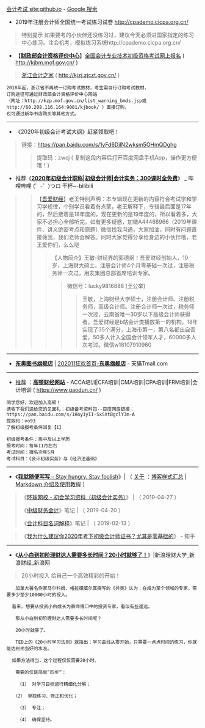 [会计考试 site:github.io](https://cn.bing.com/search?q=%E4%BC%9A%E8%AE%A1%E8%80%83%E8%AF%95+site%3Agithub.io) - [Google 搜索](https://www.google.com/search?hl=zh_CN&ei=Rah9Xf2GDJDN-Qayn7Ag&q=%E4%BC%9A%E8%AE%A1%E8%80%83%E8%AF%95+site%3Agithub.io)

- 2019年注册会计师全国统一考试练习试卷 http://cpademo.cicpa.org.cn/ 
> 特别提示  如果要考的小伙伴还没练习过，建议今天必须进国家指定的练习中心练习。注会机考，模拟练习系统http://cpademo.cicpa.org.cn/

- 【[**财政部会计资格评价中心**](http://kzp.mof.gov.cn)】[全国会计专业技术初级资格考试网上报名](http://kjbm.mof.gov.cn/) ( http://kjbm.mof.gov.cn/ )
> [浙江会计之家](http://kjzj.zjczt.gov.cn/AccountHome/front/index.html) ( http://kjzj.zjczt.gov.cn/ )
```
2018年起，浙江省不再统一订购考试教材，考生需自行订购考试教材，
订购途径可通过财政部会计资格评价中心网站
（网址：http://kzp.mof.gov.cn/list_warning_bmds.jsp或http://60.208.116.164:9001/kjbook/ ）直接订购，
也可通过新华书店购买等其他方式。
```
------------------------------------------------

- 《2020年初级会计考试大纲》赶紧领取吧！
>  链接：https://pan.baidu.com/s/1yFd6DjlN2wksm5OHmQDghg 
>> 提取码：zwcj 
>> ( 复制这段内容后打开百度网盘手机App，操作更方便哦！)

- 推荐《[**2020年初级会计职称|初级会计师|会计实务：300课时全免费**](https://www.bilibili.com/video/av16104601/)》 _ 哔哩哔哩 (゜-゜)つロ 干杯~-bilibili
>> 【[吾爱财经](https://space.bilibili.com/96081167)】老王特别声明：本专辑现在更新的内容符合考试学和学习学规律，个别学员看着有点蒙，老王解释下，专辑最后面是17年的，然后接着是18年度的，现在更新的是19年度的，所以看着多，大家不必担心全部听完。如有更多疑惑，加微A44468966（2019年课件、讲义绝密考点和原题）微信找我沟通，大家加油，同时有问题直接薇我，我们老师会解答。同时大家觉得分享给身边的小伙伴哦，老王爱你们，么么哒
>>> 【人物简介】王敏-财经界的郭德纲！吾爱财经创始人，10 岁，上海财大硕士。注册会计师4个月零基础一次过，注册税务师一次过，用友集团总部首席培训专家。
>>>> 微信号：lucky9816888 (王公举)
>>>>> 王敏，上海财经大学硕士，注册会计师、注册税务师，高级会计师。注册会计师一次过，税务师一次过，云南省唯一30岁以下高级会计师获得者。吾爱财经是b站会计类播放第一的机构。18年实现了35个满分，上海市第一，第八名都出自吾爱，50多人计入全国会计领军人才，60000多人次考过。微信w18107910960 
------------------------------------------------

- [**东奥图书旗舰店**](https://dongaots.tmall.com/shop/view_shop.htm?spm=a1z0k.7628869.0.0.3bc67936jGbHnG&shop_id=112529566 ) | [202011狂欢首页-**东奥旗舰店**](https://dongaofw.tmall.com/shop/view_shop.htm?spm=a1z0k.7628869.0.0.3bc67936jGbHnG&shop_id=105168601) - 天猫Tmall.com  
------------------------------------------------

- [推荐](https://github.com/taoste/Hello-World/tree/master/github/d.gaodun.cn/ReadMe.md) ：[**高顿财经网站**](https://www.gaodun.cn/) - ACCA培训|CFA培训|CMA培训|CPA培训|FRM培训|会计培训 ( https://www.gaodun.cn/  )

```
同学您好，欢迎加入高顿！
请收下我们送给您的见面礼：初级备考资料包--百度网盘链接：https://pan.baidu.com/s/1Hoy1yII-SxSXtBgclY3m-A 
提取码：vo93 
了解初级报考条件回复【1】
```
```
初级报考条件：高中及以上学历
报考时间：每年11月左右
考试时间：报名次年5月
考试科目：《会计初级实务》与《经济法基础》
```
------------------------------------------------
- 《[**我就随便写写** – Stay hungry, Stay foolish](https://hejiayuan1998.github.io/)》| （  [关于](https://hejiayuan1998.github.io/about/) ：[博客样式汇总](https://hejiayuan1998.github.io/2018/01/11/style-summary/) | [Markdown 介绍及使用教程](https://hejiayuan1998.github.io/2018/05/03/the-introduction-of-markdown/) ）
 > 《[环球网校 - 初会学习资料（初级会计实务）](https://hejiayuan1998.github.io/2019/04/27/iukkxtxiziln/)》 |  （  2019-04-27 ）
 > 
 > 《[中级财务会计](https://hejiayuan1998.github.io/2018/05/28/study-notes-of-intermediate-financial-accounting/ )》笔记 |  （  2019-04-20  ）
 > 
 > 《[会计科目名词解释](https://hejiayuan1998.github.io/2017/10/17/explanation-of-accounting-terms/)》笔记 |  （  2019-02-13  ）
 > 
 
> 《[我为什么建议你2020年考下初级会计师证书？尤其是零基础的](https://zhuanlan.zhihu.com/p/69159147)》 - 知乎  

------------------------------------------------

- 《[**从小白到初阶理财达人需要多长时间？20小时就够了！**](https://finance.sina.com.cn/edu/2019-10-16/doc-iicezzrr2642008.shtml)》|新浪理财大学_新浪财经_新浪网  

> 20小时投入  给自己一个高效精彩的开始！
```
　　加拿大著名作家马尔科姆．格拉德威尔其撰写的《异类》认为：在成为某个领域的专家，需要多少至少10000小时的投入。
  
  看来，想要从投资小白成长为蔡师傅口中的投资专家，看似有些遥远。

　　那从小白到初阶理财达人需要多长时间呢？

　　20小时就够了。

　　TED上的《20小时学习法则》就指出：学习曲线从零开始，只需要一点点时间的练习，你就能达到相当好的水准。
  
  如果方法得当，这个过程仅仅需要20小时。

　　需要的仅是简单“四步“：
  
    （1） 对学习目标进行精细化分解； 

　　（2） 单独练习、修正和优化； 
  
    （3） 专注； 
    
    （4） 确保坚持。
```
